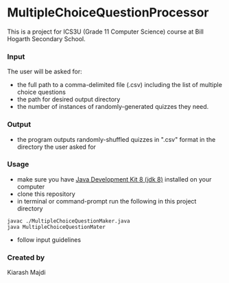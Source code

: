 # MultipleChoiceQuestionProcessor

This is a project for ICS3U (Grade 11 Computer Science) course at Bill Hogarth Secondary School.

### Input

The user will be asked for:
  - the full path to a comma-delimited file (.csv) including the list of multiple choice questions
  - the path for desired output directory
  - the number of instances of randomly-generated quizzes they need.

### Output
  - the program outputs randomly-shuffled quizzes in ".csv" format in the directory the user asked for
  
### Usage
  - make sure you have [Java Development Kit 8 (jdk 8)](https://www.oracle.com/ca-en/java/technologies/javase/javase8-archive-downloads.html) installed on your computer
  - clone this repository
  - in terminal or command-prompt run the following in this project directory
  ```
  javac ./MultipleChoiceQuestionMaker.java
  java MultipleChoiceQuestionMater
  ```
  - follow input guidelines
 
### Created by

Kiarash Majdi
